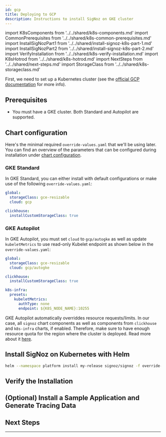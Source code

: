 ```yaml
---
id: gcp
title: Deploying to GCP
description: Instructions to install SigNoz on GKE cluster
---
```


import K8sComponents from '../../shared/k8s-components.md'
import CommonPrerequisites from '../../shared/k8s-common-prerequisites.md'
import InstallSigNozPart1 from '../../shared/install-signoz-k8s-part-1.md'
import InstallSigNozPart2 from '../../shared/install-signoz-k8s-part-2.md'
import VerifyInstallation from '../../shared/k8s-verify-installation.md'
import K8sHotrod from '../../shared/k8s-hotrod.md'
import NextSteps from '../../shared/next-steps.md'
import StorageClass from '../../shared/k8s-storageclass.md'

First, we need to set up a Kubernetes cluster (see the [official GCP documentation][1]
for more info).
 
<K8sComponents />

## Prerequisites

- You must have a GKE cluster. Both Standard and Autopilot are supported.

<CommonPrerequisites />

## Chart configuration

Here's the minimal required `override-values.yaml` that we'll be using later. You can find
an overview of the parameters that can be configured during installation under
[chart configuration][2].

### GKE Standard

In GKE Standard, you can either install with default configurations or make
use of the following `override-values.yaml`:

```yaml
global:
  storageClass: gce-resizable
  cloud: gcp

clickhouse:
  installCustomStorageClass: true
```

### GKE Autopilot

In GKE Autopilot, you must set `cloud` to `gcp/autogke` as well as
update `kubeletMetrics` to use read-only Kubelet endpoint as shown
below in the `override-values.yaml`:

```yaml
global:
  storageClass: gce-resizable
  cloud: gcp/autogke

clickhouse:
  installCustomStorageClass: true

k8s-infra:
  presets:
    kubeletMetrics:
      authType: none
      endpoint: ${K8S_NODE_NAME}:10255
```

GKE Autopilot automatically overriddes resource requests/limits. In our case,
all `signoz` chart components as well as components from `clickhouse` and
`k8s-infra` charts, if enabled. Therefore, make sure to have enough resource
quota for the region where the cluster is deployed. Read more about it [here][3].

<StorageClass />

## Install SigNoz on Kubernetes with Helm

<InstallSigNozPart1 />

```bash
helm --namespace platform install my-release signoz/signoz -f override-values.yaml
```

<InstallSigNozPart2 />

## Verify the Installation

<VerifyInstallation />

## (Optional) Install a Sample Application and Generate Tracing Data

<K8sHotrod />

## Next Steps

<NextSteps />

---

[1]: https://cloud.google.com/kubernetes-engine/
[2]: https://github.com/SigNoz/charts/tree/main/charts/signoz#configuration
[3]: https://cloud.google.com/kubernetes-engine/docs/concepts/autopilot-resource-requests#defaults